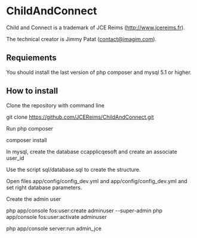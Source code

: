 # ChildAndConnect

Child and Connect is a trademark of JCE Reims (http://www.jcereims.fr).

The technical creator is Jimmy Patat (contact@imagim.com).

## Requiements

You should install the last version of php composer and mysql 5.1 or higher.

## How to install

Clone the repository with command line

git clone https://github.com/JCEReims/ChildAndConnect.git

Run php composer

composer install

In mysql, create the database ccapplicqesoft and create an associate user_id

Use the script sql/database.sql to create the structure.

Open files app/config/config_dev.yml and app/config/config_dev.yml and set right database parameters.

Create the admin user

php app/console fos:user:create adminuser --super-admin
php app/console fos:user:activate adminuser

php app/console server:run
admin_jce
